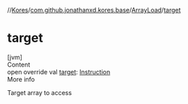 //[Kores](../../index.md)/[com.github.jonathanxd.kores.base](../index.md)/[ArrayLoad](index.md)/[target](target.md)



# target  
[jvm]  
Content  
open override val [target](target.md): [Instruction](../../com.github.jonathanxd.kores/-instruction/index.md)  
More info  


Target array to access

  



